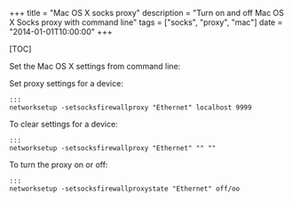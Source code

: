 +++
title = "Mac OS X socks proxy"
description = "Turn on and off Mac OS X Socks proxy with command line"
tags = ["socks", "proxy", "mac"]
date = "2014-01-01T10:00:00"
+++

[TOC]

Set the Mac OS X settings from command line:

Set proxy settings for a device:

    :::
    networksetup -setsocksfirewallproxy "Ethernet" localhost 9999

To clear settings for a device:

    :::
    networksetup -setsocksfirewallproxy "Ethernet" "" ""

To turn the proxy on or off:

    :::
    networksetup -setsocksfirewallproxystate "Ethernet" off/oo
